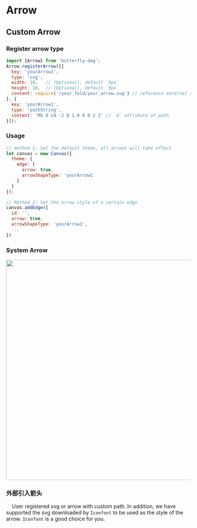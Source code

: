 # Arrow

## Custom Arrow

### Register arrow type

```js
import {Arrow} from 'butterfly-dag';
Arrow.registerArrow([{
  key: 'yourArrow1',
  type: 'svg',
  width: 10,   // (Optional), default `8px`
  height: 10,  // (Optional), default `8px`
  content: require('/your_fold/your_arrow.svg') // reference external svg
}, {
  key: 'yourArrow1',
  type: 'pathString',
  content: 'M5 0 L0 -2 Q 1.0 0 0 2 Z' // `d` attribute of path
}]);

```

### Usage
```js
// method 1: Set the default theme, all arrows will take effect
let canvas = new Canvas({
  theme: {
    edge: {
      arrow: true,
      arrowShapeType: 'yourArrow1'
    }
  }
});

// Method 2: Set the arrow style of a certain edge
canvas.addEdge({
  id: '',
  arrow: true,
  arrowShapeType: 'yourArrow1',
  ...
})
```

### System Arrow

<img width="600" src="https://img.alicdn.com/imgextra/i1/O1CN01aFWWuR1ZtSga2X8vm_!!6000000003252-2-tps-1418-333.png">

### 外部引入箭头

&nbsp;&nbsp;&nbsp;&nbsp;User registered svg or arrow with custom path. In addition, we have supported the svg downloaded by `Iconfont` to be used as the style of the arrow. `Iconfont` is a good choice for you.
